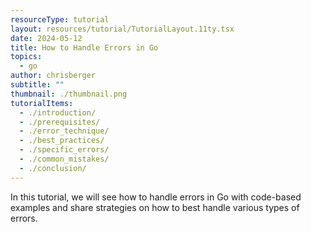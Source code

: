 ```yaml
---
resourceType: tutorial
layout: resources/tutorial/TutorialLayout.11ty.tsx
date: 2024-05-12
title: How to Handle Errors in Go
topics:
  - go
author: chrisberger
subtitle: ""
thumbnail: ./thumbnail.png
tutorialItems:
  - ./introduction/
  - ./prerequisites/
  - ./error_technique/
  - ./best_practices/
  - ./specific_errors/
  - ./common_mistakes/
  - ./conclusion/
---
```


In this tutorial, we will see how to handle errors in Go with code-based examples and share strategies on how to best handle various types of errors.
